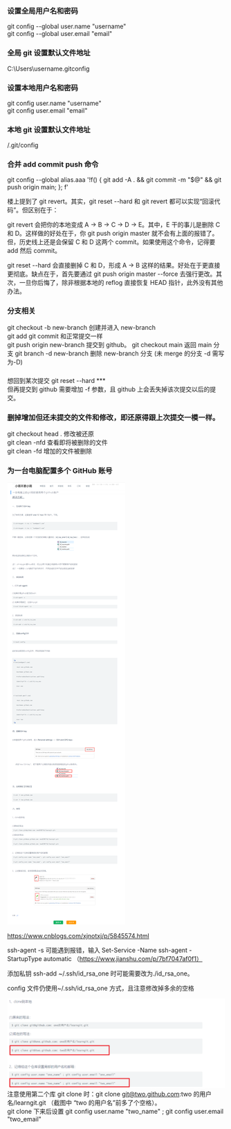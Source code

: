 ### 设置全局用户名和密码

git config --global user.name "username"  
git config --global user.email "email"

### 全局 git 设置默认文件地址

C:\Users\username\.gitconfig

### 设置本地用户名和密码

git config user.name "username"  
git config user.email "email"

### 本地 git 设置默认文件地址

/.git/config

### 合并 add commit push 命令

git config --global alias.aaa '!f() { git add -A . && git commit -m "$@" && git push origin main; }; f'

楼上提到了 git revert。其实，git reset --hard 和 git revert 都可以实现“回滚代码”。但区别在于：

git revert 会把你的本地变成 A -> B -> C -> D -> E。其中，E 干的事儿是删除 C 和 D。这样做的好处在于，你 git push origin master 就不会有上面的报错了。但，历史线上还是会保留 C 和 D 这两个 commit。如果使用这个命令，记得要 add 然后 commit。

git reset --hard 会直接删掉 C 和 D，形成 A -> B 这样的结果。好处在于更直接更彻底。缺点在于，首先要通过 git push origin master --force 去强行更改。其次，一旦你后悔了，除非根据本地的 reflog 直接恢复 HEAD 指针，此外没有其他办法。

### 分支相关

git checkout -b new-branch 创建并进入 new-branch  
git add git commit 和正常提交一样  
git push origin new-branch 提交到 github。
git checkout main 返回 main 分支
git branch -d new-branch 删除 new-branch 分支 (未 merge 的分支 -d 需写为-D)

###

想回到某次提交 git reset --hard \*\*\*  
但再提交到 github 需要增加 -f 参数，且 github 上会丢失掉该次提交以后的提交。

### 删掉增加但还未提交的文件和修改，即还原得跟上次提交一模一样。

git checkout head . 修改被还原  
git clean -nfd 查看即将被删除的文件  
git clean -fd 增加的文件被删除

### 为一台电脑配置多个 GitHub 账号

![](./img/2022-02-27-14-10-26.png)

https://www.cnblogs.com/xjnotxj/p/5845574.html

ssh-agent -s 可能遇到报错，输入 Set-Service -Name ssh-agent -StartupType automatic （https://www.jianshu.com/p/7bf7047af0f1）

添加私钥 ssh-add ~/.ssh/id_rsa_one 时可能需要改为./id_rsa_one。

config 文件仍使用~/.ssh/id_rsa_one 方式，且注意修改掉多余的空格

![](./img/2022-02-28-10-28-53.png)  
注意使用第二个库 git clone 时：git clone git@two.github.com:two 的用户名/learngit.git （截图中 “two 的用户名”前多了个空格）。  
git clone 下来后设置 git config user.name "two_name" ; git config user.email "two_email"
